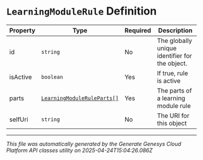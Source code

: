 # `LearningModuleRule` Definition

| Property | Type | Required | Description |
|----------|------|----------|-------------|
| id | `string` | No | The globally unique identifier for the object. |
| isActive | `boolean` | Yes | If true, rule is active |
| parts | [`LearningModuleRuleParts[]`](learningmoduleruleparts-definition.md) | Yes | The parts of a learning module rule |
| selfUri | `string` | No | The URI for this object |

---

*This file was automatically generated by the Generate Genesys Cloud Platform API classes utility on 2025-04-24T15:04:26.086Z*